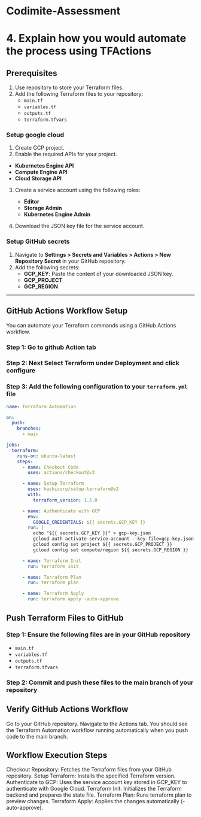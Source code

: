 # Codimite-Assessment

# 4. Explain how you would automate the process using TFActions

## Prerequisites

1. Use repository to store your Terraform files.
2. Add the following Terraform files to your repository:
   - `main.tf`
   - `variables.tf`
   - `outputs.tf`
   - `terraform.tfvars`

### Setup google cloud

1. Create GCP project.
2. Enable the required APIs for your project.

- **Kubernetes Engine API**
- **Compute Engine API**
- **Cloud Storage API**

3. Create a service account using the following roles:

   - **Editor**
   - **Storage Admin**
   - **Kubernetes Engine Admin**

4. Download the JSON key file for the service account.

### Setup GitHub secrets

1. Navigate to **Settings > Secrets and Variables > Actions > New Repository Secret** in your GitHub repository.
2. Add the following secrets:
   - **GCP_KEY**: Paste the content of your downloaded JSON key.
   - **GCP_PROJECT**
   - **GCP_REGION**

---

## GitHub Actions Workflow Setup

You can automate your Terraform commands using a GitHub Actions workflow.

### Step 1: Go to github Action tab

### Step 2: Next Select Terraform under Deployment and click configure

### Step 3: Add the following configuration to your `terraform.yml` file

```yaml
name: Terraform Automation

on:
  push:
    branches:
      - main

jobs:
  terraform:
    runs-on: ubuntu-latest
    steps:
      - name: Checkout Code
        uses: actions/checkout@v3

      - name: Setup Terraform
        uses: hashicorp/setup-terraform@v2
        with:
          terraform_version: 1.5.0

      - name: Authenticate with GCP
        env:
          GOOGLE_CREDENTIALS: ${{ secrets.GCP_KEY }}
        run: |
          echo "${{ secrets.GCP_KEY }}" > gcp-key.json
          gcloud auth activate-service-account --key-file=gcp-key.json
          gcloud config set project ${{ secrets.GCP_PROJECT }}
          gcloud config set compute/region ${{ secrets.GCP_REGION }}

      - name: Terraform Init
        run: terraform init

      - name: Terraform Plan
        run: terraform plan

      - name: Terraform Apply
        run: terraform apply -auto-approve
```

## Push Terraform Files to GitHub

### Step 1: Ensure the following files are in your GitHub repository

- `main.tf`
- `variables.tf`
- `outputs.tf`
- `terraform.tfvars`

### Step 2: Commit and push these files to the main branch of your repository

## Verify GitHub Actions Workflow

Go to your GitHub repository.
Navigate to the Actions tab.
You should see the Terraform Automation workflow running automatically when you push code to the main branch.

## Workflow Execution Steps

Checkout Repository: Fetches the Terraform files from your GitHub repository.
Setup Terraform: Installs the specified Terraform version.
Authenticate to GCP: Uses the service account key stored in GCP_KEY to authenticate with Google Cloud.
Terraform Init: Initializes the Terraform backend and prepares the state file.
Terraform Plan: Runs terraform plan to preview changes.
Terraform Apply: Applies the changes automatically (-auto-approve).
